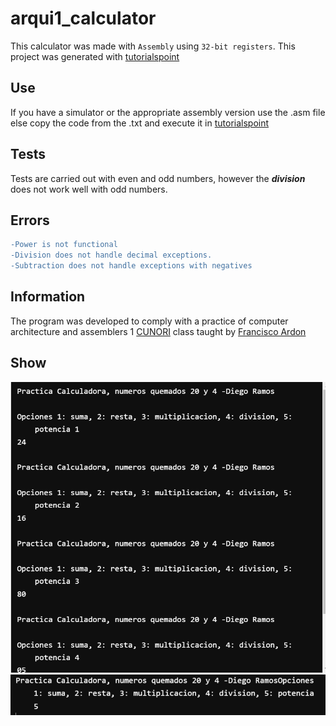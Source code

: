 # arqui1_calculator
This calculator was made with `Assembly` using `32-bit registers`.
This project was generated with [tutorialspoint](https://www.tutorialspoint.com/compile_assembly_online.php) 

## Use
If you have a simulator or the appropriate assembly version use the .asm file
else copy the code from the .txt and execute it in [tutorialspoint](https://www.tutorialspoint.com/compile_assembly_online.php)

## Tests
Tests are carried out with even and odd numbers, however the ***division*** does not work well with odd numbers.

## Errors
```diff
-Power is not functional
-Division does not handle decimal exceptions.
-Subtraction does not handle exceptions with negatives
```
## Information 
The program was developed to comply with a practice of computer architecture and assemblers 1 [CUNORI](http://cunori.edu.gt/)
class taught by [Francisco Ardon](https://github.com/fran2344)

## Show
![Image text](https://github.com/DiegoRT10/arqui1_calculator/blob/main/Captura%20de%20pantalla_20221220_233535.png)
![Image text](https://github.com/DiegoRT10/arqui1_calculator/blob/main/Captura%20de%20pantalla_20221220_233625.png)

